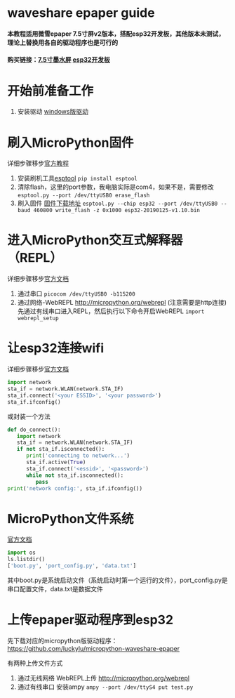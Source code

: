 # waveshare epaper guide

#### 本教程适用微雪epaper 7.5寸屏v2版本，搭配esp32开发板，其他版本未测试，理论上替换用各自的驱动程序也是可行的

#### 购买链接：[7.5寸墨水屏](https://item.taobao.com/item.htm?ut_sk=1.XfYIWYa87DgDAIXd0h3uTjaJ_21380790_1639874496836.Copy.1&id=558747822216&sourceType=item&price=273&suid=59FFEFE9-8EB1-467C-910E-4833EC9CFB23&shareUniqueId=14173726027&un=e0cc3b15d2028c114c6e4bed9157ce66&share_crt_v=1&un_site=0&spm=a2159r.13376460.0.0&sp_tk=5LiN5Yiw5LiK5LiK5LuW5aSa6YKj552A5piv5bm05LuW&cpp=1&shareurl=true&short_name=h.fijX7EN&bxsign=scdfovVtR9MgM8hxudN8VZo6XA7IRa04vxma1xw4aU1xaPRiDHBXpf5wBajJAiP_8HQitYNj1oBUT1krOqJG0WP3cWNzy5HSP6m-L6_WESIxu0Up9TvnPxgQLFUVd3JolBN&sm=deeff5&app=chrome) [esp32开发板](https://item.taobao.com/item.htm?spm=a1z10.5-c-s.w4002-22579135905.9.7b9e74f6dWa8eS&id=584324378178)

# 开始前准备工作
1. 安装驱动  [windows版驱动](https://www.waveshare.net/w/upload/6/62/CP210x_USB_TO_UART.zip)

# 刷入MicroPython固件
详细步骤移步[官方教程](https://docs.micropython.org/en/latest/esp32/tutorial/intro.html)

1. 安装刷机工具[esptool](https://github.com/espressif/esptool/)
   `pip install esptool`
2. 清除flash，这里的port参数，我电脑实际是com4，如果不是，需要修改
   `esptool.py --port /dev/ttyUSB0 erase_flash`
3. 刷入固件 [固件下载地址](https://micropython.org/download/esp32/)
  `esptool.py --chip esp32 --port /dev/ttyUSB0 --baud 460800 write_flash -z 0x1000 esp32-20190125-v1.10.bin`

# 进入MicroPython交互式解释器（REPL）
详细步骤移步[官方文档](https://docs.micropython.org/en/latest/esp8266/tutorial/repl.html)
1. 通过串口
   `picocom /dev/ttyUSB0 -b115200`
2. 通过网络-WebREPL  http://micropython.org/webrepl (注意需要是http连接)
   先通过有线串口进入REPL，然后执行以下命令开启WebREPL
   `import webrepl_setup`

# 让esp32连接wifi
详细步骤移步[官方文档](https://docs.micropython.org/en/latest/esp8266/tutorial/network_basics.html)
  ```python
  import network
  sta_if = network.WLAN(network.STA_IF)
  sta_if.connect('<your ESSID>', '<your password>')
  sta_if.ifconfig()
  ```
  或封装一个方法
  ```python
  def do_connect():
     import network
     sta_if = network.WLAN(network.STA_IF)
     if not sta_if.isconnected():
        print('connecting to network...')
        sta_if.active(True)
        sta_if.connect('<essid>', '<password>')
        while not sta_if.isconnected():
           pass
  print('network config:', sta_if.ifconfig())
  ```


# MicroPython文件系统
[官方文档](https://docs.micropython.org/en/latest/esp8266/tutorial/filesystem.html)

```python
import os
ls.listdir()
['boot.py', 'port_config.py', 'data.txt']
```
其中boot.py是系统启动文件（系统启动时第一个运行的文件），port_config.py是串口配置文件，data.txt是数据文件

# 上传epaper驱动程序到esp32
先下载对应的micropython版驱动程序：https://github.com/luckylu/micropython-waveshare-epaper

有两种上传文件方式
1. 通过无线网络 WebREPL上传 http://micropython.org/webrepl
2. 通过有线串口 安装ampy
   `ampy --port /dev/ttyS4 put test.py`
